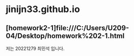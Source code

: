 # jinijn33.github.io

[**homework2-1**]file:///C:/Users/U209-04/Desktop/homework%202-1.html
-
저는 20221279 최민석 입니다.
